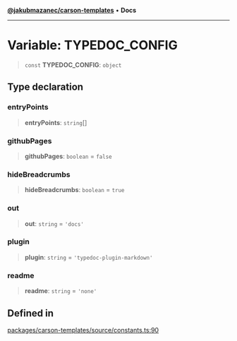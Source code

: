 [**@jakubmazanec/carson-templates**](../README.md) • **Docs**

---

# Variable: TYPEDOC_CONFIG

> `const` **TYPEDOC_CONFIG**: `object`

## Type declaration

### entryPoints

> **entryPoints**: `string`[]

### githubPages

> **githubPages**: `boolean` = `false`

### hideBreadcrumbs

> **hideBreadcrumbs**: `boolean` = `true`

### out

> **out**: `string` = `'docs'`

### plugin

> **plugin**: `string` = `'typedoc-plugin-markdown'`

### readme

> **readme**: `string` = `'none'`

## Defined in

[packages/carson-templates/source/constants.ts:90](https://github.com/jakubmazanec/tools/blob/39892a8d22e72fc5aa2b2aedf9320ac8bb26fd5d/packages/carson-templates/source/constants.ts#L90)

